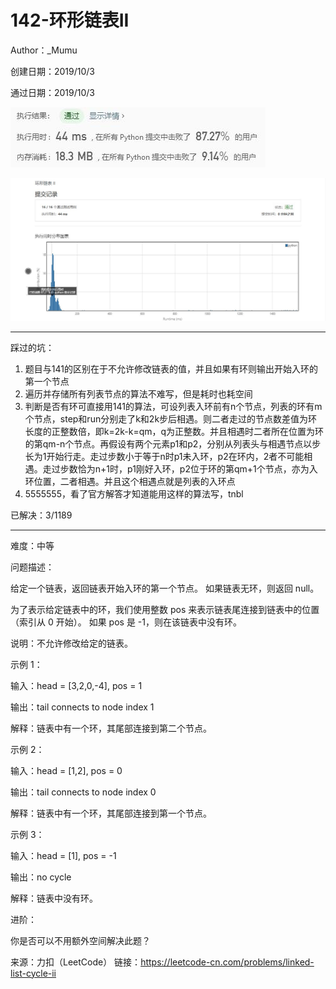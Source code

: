 # 142-环形链表II

Author：_Mumu

创建日期：2019/10/3

通过日期：2019/10/3

![](./通过截图2.jpg)

![](./通过截图1.jpg)

*****

踩过的坑：

1. 题目与141的区别在于不允许修改链表的值，并且如果有环则输出开始入环的第一个节点
2. 遍历并存储所有列表节点的算法不难写，但是耗时也耗空间
3. 判断是否有环可直接用141的算法，可设列表入环前有n个节点，列表的环有m个节点，step和run分别走了k和2k步后相遇。则二者走过的节点数差值为环长度的正整数倍，即k=2k-k=qm，q为正整数。并且相遇时二者所在位置为环的第qm-n个节点。再假设有两个元素p1和p2，分别从列表头与相遇节点以步长为1开始行走。走过步数小于等于n时p1未入环，p2在环内，2者不可能相遇。走过步数恰为n+1时，p1刚好入环，p2位于环的第qm+1个节点，亦为入环位置，二者相遇。并且这个相遇点就是列表的入环点
4. 5555555，看了官方解答才知道能用这样的算法写，tnbl

已解决：3/1189

*****

难度：中等

问题描述：

给定一个链表，返回链表开始入环的第一个节点。 如果链表无环，则返回 null。

为了表示给定链表中的环，我们使用整数 pos 来表示链表尾连接到链表中的位置（索引从 0 开始）。 如果 pos 是 -1，则在该链表中没有环。

说明：不允许修改给定的链表。



示例 1：

输入：head = [3,2,0,-4], pos = 1

输出：tail connects to node index 1

解释：链表中有一个环，其尾部连接到第二个节点。


示例 2：

输入：head = [1,2], pos = 0

输出：tail connects to node index 0

解释：链表中有一个环，其尾部连接到第一个节点。


示例 3：

输入：head = [1], pos = -1

输出：no cycle

解释：链表中没有环。



进阶：

你是否可以不用额外空间解决此题？

来源：力扣（LeetCode）
链接：https://leetcode-cn.com/problems/linked-list-cycle-ii